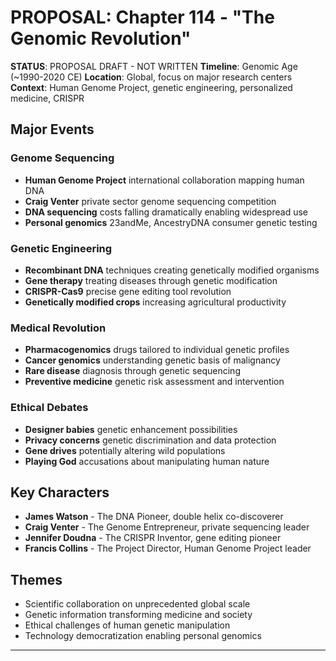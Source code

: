 # PROPOSAL: Chapter 114 - "The Genomic Revolution"

**STATUS**: PROPOSAL DRAFT - NOT WRITTEN
**Timeline**: Genomic Age (~1990-2020 CE)
**Location**: Global, focus on major research centers
**Context**: Human Genome Project, genetic engineering, personalized medicine, CRISPR

## Major Events
### Genome Sequencing
- **Human Genome Project** international collaboration mapping human DNA
- **Craig Venter** private sector genome sequencing competition
- **DNA sequencing** costs falling dramatically enabling widespread use
- **Personal genomics** 23andMe, AncestryDNA consumer genetic testing

### Genetic Engineering
- **Recombinant DNA** techniques creating genetically modified organisms
- **Gene therapy** treating diseases through genetic modification
- **CRISPR-Cas9** precise gene editing tool revolution
- **Genetically modified crops** increasing agricultural productivity

### Medical Revolution
- **Pharmacogenomics** drugs tailored to individual genetic profiles
- **Cancer genomics** understanding genetic basis of malignancy
- **Rare disease** diagnosis through genetic sequencing
- **Preventive medicine** genetic risk assessment and intervention

### Ethical Debates
- **Designer babies** genetic enhancement possibilities
- **Privacy concerns** genetic discrimination and data protection
- **Gene drives** potentially altering wild populations
- **Playing God** accusations about manipulating human nature

## Key Characters
- **James Watson** - The DNA Pioneer, double helix co-discoverer
- **Craig Venter** - The Genome Entrepreneur, private sequencing leader
- **Jennifer Doudna** - The CRISPR Inventor, gene editing pioneer
- **Francis Collins** - The Project Director, Human Genome Project leader

## Themes
- Scientific collaboration on unprecedented global scale
- Genetic information transforming medicine and society
- Ethical challenges of human genetic manipulation
- Technology democratization enabling personal genomics

---